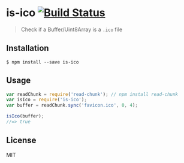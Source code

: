 # is-ico [![Build Status](https://secure.travis-ci.org/arthurvr/is-ico.png?branch=master)](https://travis-ci.org/arthurvr/is-ico)

> Check if a Buffer/Uint8Array is a `.ico` file

## Installation

```
$ npm install --save is-ico
```

## Usage

```js
var readChunk = require('read-chunk'); // npm install read-chunk
var isIco = require('is-ico');
var buffer = readChunk.sync('favicon.ico', 0, 4);

isIco(buffer);
//=> true
```

## License

MIT
